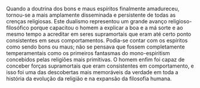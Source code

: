 ﻿Quando a doutrina dos bons e maus espíritos finalmente amadureceu, tornou-se a mais amplamente disseminada e persistente de todas as crenças religiosas. Este dualismo representou um grande avanço religioso-filosófico porque capacitou o homem a explicar a boa e a má sorte e ao mesmo tempo a acreditar em seres supramortais que eram até certo ponto consistentes em seus comportamentos. Podia-se contar com os espíritos como sendo bons ou maus; não se pensava que fossem completamente temperamentais como os primeiros fantasmas do mono-espiritism concebidos pelas religiões mais primitivas. O homem enfim foi capaz de conceber forças supramortais que eram consistentes em comportamento, e isso foi uma das descobertas mais memoráveis da verdade em toda a história da evolução da religião e na expansão da filosofia humana.